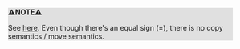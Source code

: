 <div style="margin:2em; background-color: #e0e0e0;">

<strong>⚠️NOTE️️️⚠️</strong>

See [here](https://stackoverflow.com/a/20733537). Even though there's an equal sign (=), there is no copy semantics / move semantics.
</div>

